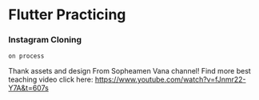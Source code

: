 # Flutter Practicing 
### Instagram Cloning
```  
on process

```




Thank assets and design From Sopheamen Vana channel!
Find more best teaching video click here:
https://www.youtube.com/watch?v=fJnmr22-Y7A&t=607s

